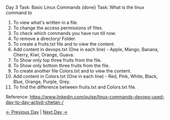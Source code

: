 Day 3 Task: Basic Linux Commands
{done}
Task: What is the linux command to

1. To view what's written in a file.
2. To change the access permissions of files.
3. To check which commands you have run till now.
4. To remove a directory/ Folder.
5. To create a fruits.txt file and to view the content.
6. Add content in devops.txt (One in each line) - Apple, Mango, Banana, Cherry, Kiwi, Orange, Guava.
7. To Show only top three fruits from the file.
8. To Show only bottom three fruits from the file.
9. To create another file Colors.txt and to view the content.
10. Add content in Colors.txt (One in each line) - Red, Pink, White, Black, Blue, Orange, Purple, Grey.
11. To find the difference between fruits.txt and Colors.txt file.

Reference: https://www.linkedin.com/pulse/linux-commands-devops-used-day-to-day-activit-chetan-/

[← Previous Day](../day02/README.md) | [Next Day →](../day04/README.md)
